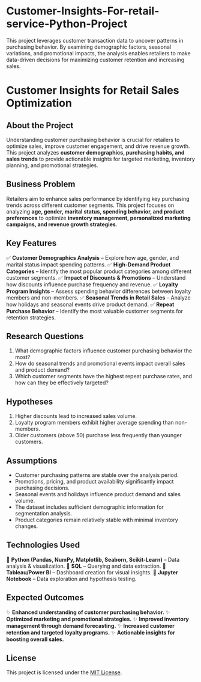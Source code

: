 # Customer-Insights-For-retail-service-Python-Project
This project leverages customer transaction data to uncover patterns in purchasing behavior. By examining demographic factors, seasonal variations, and promotional impacts, the analysis enables retailers to make data-driven decisions for maximizing customer retention and increasing sales.

# Customer Insights for Retail Sales Optimization

## About the Project
Understanding customer purchasing behavior is crucial for retailers to optimize sales, improve customer engagement, and drive revenue growth. This project analyzes **customer demographics, purchasing habits, and sales trends** to provide actionable insights for targeted marketing, inventory planning, and promotional strategies.

## Business Problem
Retailers aim to enhance sales performance by identifying key purchasing trends across different customer segments. This project focuses on analyzing **age, gender, marital status, spending behavior, and product preferences** to optimize **inventory management, personalized marketing campaigns, and revenue growth strategies**.



## Key Features
✅ **Customer Demographics Analysis** – Explore how age, gender, and marital status impact spending patterns.
✅ **High-Demand Product Categories** – Identify the most popular product categories among different customer segments.
✅ **Impact of Discounts & Promotions** – Understand how discounts influence purchase frequency and revenue.
✅ **Loyalty Program Insights** – Assess spending behavior differences between loyalty members and non-members.
✅ **Seasonal Trends in Retail Sales** – Analyze how holidays and seasonal events drive product demand.
✅ **Repeat Purchase Behavior** – Identify the most valuable customer segments for retention strategies.

## Research Questions
1. What demographic factors influence customer purchasing behavior the most?
2. How do seasonal trends and promotional events impact overall sales and product demand?
3. Which customer segments have the highest repeat purchase rates, and how can they be effectively targeted?

## Hypotheses
1. Higher discounts lead to increased sales volume.
2. Loyalty program members exhibit higher average spending than non-members.
3. Older customers (above 50) purchase less frequently than younger customers.

## Assumptions
- Customer purchasing patterns are stable over the analysis period.
- Promotions, pricing, and product availability significantly impact purchasing decisions.
- Seasonal events and holidays influence product demand and sales volume.
- The dataset includes sufficient demographic information for segmentation analysis.
- Product categories remain relatively stable with minimal inventory changes.

## Technologies Used
🔹 **Python (Pandas, NumPy, Matplotlib, Seaborn, Scikit-Learn)** – Data analysis & visualization.
🔹 **SQL** – Querying and data extraction.
🔹 **Tableau/Power BI** – Dashboard creation for visual insights.
🔹 **Jupyter Notebook** – Data exploration and hypothesis testing.

## Expected Outcomes
✨ **Enhanced understanding of customer purchasing behavior.**
✨ **Optimized marketing and promotional strategies.**
✨ **Improved inventory management through demand forecasting.**
✨ **Increased customer retention and targeted loyalty programs.**
✨ **Actionable insights for boosting overall sales.**


## License
This project is licensed under the [MIT License](LICENSE).

